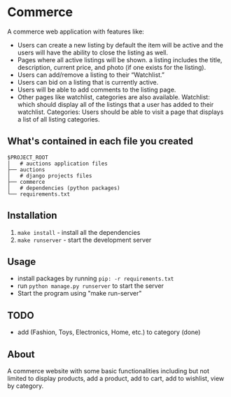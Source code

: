 # Commerce

A commerce web application with features like:

* Users can create a new listing by default the item will be active and the users will have the ability to close the listing as well.
* Pages where all active listings will be shown. a listing includes the title, description, current price, and photo (if one exists for the listing).
* Users can add/remove a listing to their “Watchlist.”
* Users can bid on a listing that is currently active.
* Users will be able to add comments to the listing page.
* Other pages like watchlist, categories are also available.
Watchlist: which should display all of the listings that a user has added to their watchlist.
Categories: Users should be able to visit a page that displays a list of all listing categories.

## What's contained in each file you created

```
$PROJECT_ROOT
│   # auctions application files
├── auctions
│   # django projects files
├── commerce
│   # dependencies (python packages)
└── requirements.txt
```


## Installation
1. ```make install``` - install all the dependencies
2. ```make runserver``` - start the development server


## Usage

* install packages by running `pip: -r requirements.txt`
* run `python manage.py runserver` to start the server
* Start the program using "make run-server"


## TODO

* add (Fashion, Toys, Electronics, Home, etc.) to category (done)

## About

A commerce website with some basic functionalities including but not limited to display products, add a product, add to cart, add to wishlist, view by category.
